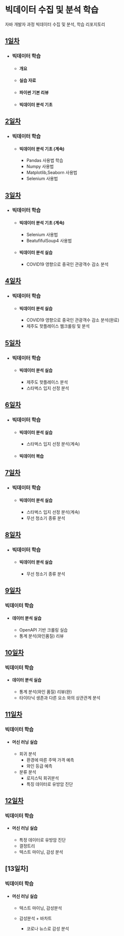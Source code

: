 # 빅데이터 수집 및 분석 학습
자바 개발자 과정 빅데이터 수집 및 분석, 학습 리포지토리

## [1일차](https://github.com/KangJeongTaek/bigdata-analysis-2024/blob/main/Day01.md)
- ### 빅데이터 학습
    - #### 개요
    - #### 실습 자료
    - #### 파이썬 기본 리뷰
    - #### 빅데이터 분석 기초

## [2일차](https://github.com/KangJeongTaek/bigdata-analysis-2024/blob/main/Day02.md)
- ### 빅데이터 학습
    - #### 빅데이터 분석 기초 (계속)
        - Pandas 사용법 학습
        - Numpy 사용법
        - Matplotlib,Seaborn 사용법
        - Selenium 사용법

## [3일차](https://github.com/KangJeongTaek/bigdata-analysis-2024/blob/main/Day03.md)
- ### 빅데이터 학습
    - #### 빅데이터 분석 기초 (계속)
         - Selenium 사용법
         - BeatufifulSoup4 사용법
    - #### 빅데이터 분석 실습
        - COVID19 영향으로 중국인 관광객수 감소 분석

    
## [4일차](https://github.com/KangJeongTaek/bigdata-analysis-2024/blob/main/Day04.md)
- ### 빅데이터 학습
    - #### 빅데이터 분석 실습
        - COVID19 영향으로 중국인 관광객수 감소 분석(완료)
        - 제주도 핫플레이스 웹크롤링 및 분석

## [5일차](https://github.com/KangJeongTaek/bigdata-analysis-2024/blob/main/Day05.md)
- ### 빅데이터 학습
    - #### 빅데이터 분석 실습
        - 제주도 핫플레이스 분석
        - 스타벅스 입지 선정 분석


## [6일차](https://github.com/KangJeongTaek/bigdata-analysis-2024/blob/main/Day06.md)
- ### 빅데이터 학습
    - #### 빅데이터 분석 실습
        - 스타벅스 입지 선정 분석(계속)

    - #### 빅데이터 복습

## [7일차](https://github.com/KangJeongTaek/bigdata-analysis-2024/blob/main/Day07.md)
- ### 빅데이터 학습
    - #### 빅데이터 분석 실습
        - 스타벅스 입지 선정 분석(계속)
        - 무선 청소기 종류 분석

## [8일차](https://github.com/KangJeongTaek/bigdata-analysis-2024/blob/main/Day07.md)
- ### 빅데이터 학습
    - #### 빅데이터 분석 실습
        - 무선 청소기 종류 분석

## [9일차](https://github.com/KangJeongTaek/bigdata-analysis-2024/blob/main/Day09.md)
### 빅데이터 학습

- #### 데이터 분석 실습
    - OpenAPI 기반 크롤링 실습
    - 통계 분석(와인품질) 리뷰

## [10일차](https://github.com/KangJeongTaek/bigdata-analysis-2024/blob/main/Day10.md)
### 빅데이터 학습

- #### 데이터 분석 실습
    - 통계 분석(와인 품질) 리뷰(완)
    - 타이타닉 생존과 다른 요소 와의 상관관계 분석

## [11일차](https://github.com/KangJeongTaek/bigdata-analysis-2024/blob/main/Day11.md)
### 빅데이터 학습

- #### 머신 러닝 실습
    - 회귀 분석
        - 환경에 따른 주택 가격 예측
        - 와인 등급 예측
    - 분류 분석
        - 로지스틱 회귀분석
        - 특징 데이터로 유방암 진단
        
        

## [12일차](https://github.com/KangJeongTaek/bigdata-analysis-2024/blob/main/Day11.md)
### 빅데이터 학습

- #### 머신 러닝 실습
    - 특정 데이터로 유방암 진단
    - 결정트리
    - 텍스트 마이닝, 감성 분석

## [13일차]
### 빅데이터 학습

- #### 머신 러닝 실습
    - 텍스트 마이닝, 감성분석

    - 감성분석 + 바차트
        - 코로나 뉴스로 감성 분석